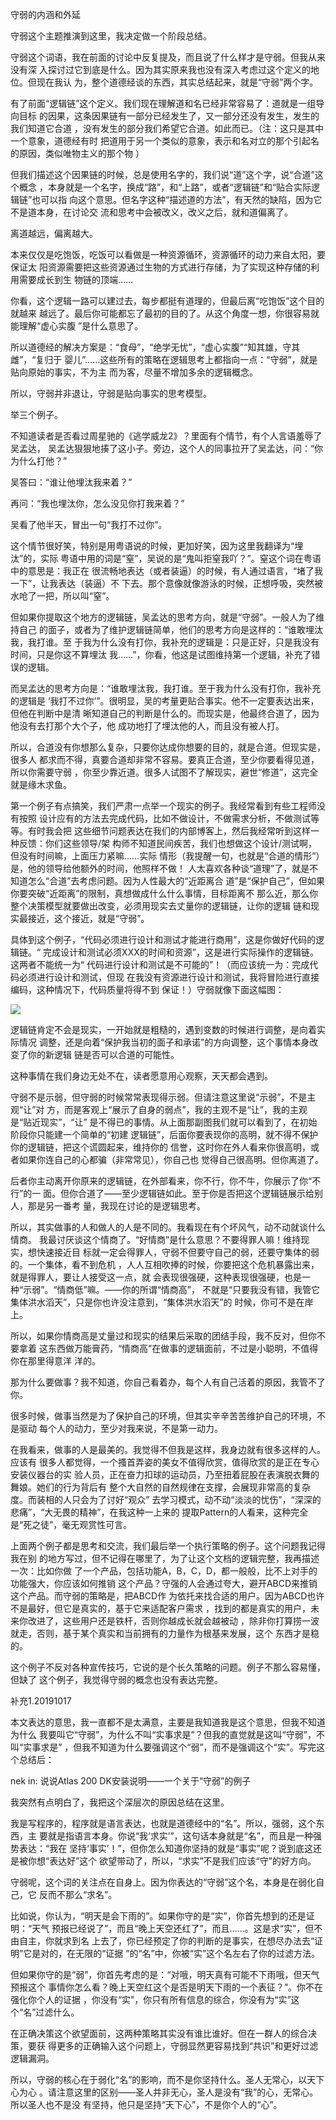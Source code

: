     
守弱的内涵和外延

守弱这个主题推演到这里，我决定做一个阶段总结。
  
守弱这个词语，我在前面的讨论中反复提及，而且说了什么样才是守弱。但我从来没有深
入探讨过它到底是什么。因为其实原来我也没有深入考虑过这个定义的地位。但现在我认
为，整个道德经谈的东西，其实总结起来，就是“守弱”两个字。
  
有了前面“逻辑链”这个定义。我们现在理解道和名已经非常容易了：道就是一组导向目标
的因果，这条因果链有一部分已经发生了，又一部分还没有发生，发生的我们知道它合道
，没有发生的部分我们希望它合道。如此而已。（注：这只是其中一个意象，道德经有时
把道用于另一个类似的意象，表示和名对立的那个引起名的原因，类似唯物主义的那个物
）

但我们描述这个因果链的时候，总是使用名字的，我们说“道”这个字，说“合道”这个概念
，本身就是一个名字，换成“路”，和“上路”，或者“逻辑链”和“贴合实际逻辑链”也可以指
向这个意思。但名字这种“描述道的方法”，有天然的缺陷，因为它不是道本身，在讨论交
流和思考中会被改义，改义之后，就和道偏离了。

离道越远，偏离越大。

本来仅仅是吃饱饭，吃饭可以看做是一种资源循环，资源循环的动力来自太阳，要保证太
阳资源需要把这些资源通过生物的方式进行存储，为了实现这种存储的利用需要成长到生
物链的顶端……

你看，这个逻辑一路可以建过去，每步都挺有道理的，但最后离“吃饱饭”这个目的就越来
越远了。最后你可能都忘了最初的目的了。从这个角度一想，你很容易就能理解“虚心实腹
”是什么意思了。

所以道德经的解决方案是：“食母”，“绝学无忧”，“虚心实腹”“知其雄，守其雌”，“复归于
婴儿”……这些所有的策略在逻辑思考上都指向一点：“守弱”，就是贴向原始的事实，不为主
而为客，尽量不增加多余的逻辑概念。
  
所以，守弱并非退让，守弱是贴向事实的思考模型。
  
举三个例子。
  
不知道读者是否看过周星驰的《逃学威龙2》？里面有个情节，有个人言语羞辱了吴孟达，
吴孟达狠狠地揍了这小子。旁边，这个人的同事拉开了吴孟达，问：“你为什么打他？”

吴答曰：“谁让他埋汰我来着？”

再问：“我也埋汰你，怎么没见你打我来着？”

吴看了他半天，冒出一句“我打不过你”。

这个情节很好笑，特别是用粤语说的时候，更加好笑，因为这里我翻译为“埋汰”的，实际
粤语中用的词是“窒”，吴说的是“鬼叫拒窒我吖？”。窒这个词在粤语中的意思是：我正在
很流畅地表达（或者装逼）的时候，有人通过语言，“堵了我一下”，让我表达（装逼）不
下去。那个意像就像游泳的时候，正想呼吸，突然被水呛了一把，所以叫“窒”。

但如果你提取这个地方的逻辑链，吴孟达的思考方向，就是“守弱”。一般人为了维持自己
的面子，或者为了维护逻辑链简单，他们的思考方向是这样的：“谁敢埋汰我，我打谁。至
于我为什么没有打你，我补充的逻辑是：只是正好，只是我没有时间，只是你这不算埋汰
我……”，你看，他这是试图维持第一个逻辑，补充了错误的逻辑。

而吴孟达的思考方向是：“谁敢埋汰我，我打谁。至于我为什么没有打你，我补充的逻辑是
‘我打不过你’”。很明显，吴的考量更贴合事实。他不一定要表达出来，但他在判断中是清
晰知道自己的判断是什么的。而现实是，他最终合道了，因为他没有去打那个大个子，他
成功地打了埋汰他的人，而且没有被人打。

所以，合道没有你想那么复杂，只要你达成你想要的目的，就是合道。但现实是，很多人
都求而不得，真要合道却非常不容易。要真正合道，至少你要看得见道，所以你需要守弱
，你至少靠近道。很多人试图不了解现实，避世“修道”，这完全就是缘木求鱼。
  
第一个例子有点搞笑，我们严肃一点举一个现实的例子。我经常看到有些工程师没有按照
设计应有的方法去完成代码，比如不做设计，不做需求分析，不做测试等等。有时我会把
这些细节问题表达在我们的内部博客上，然后我经常听到这样一种反馈：你们这些领导/架
构师不知道民间疾苦，我们也想做这个设计/测试啊，但没有时间嘛，上面压力紧嘛……实际
情形（我提醒一句，也就是“合道的情形”）是，他的领导给他额外的时间，他照样不做！
人太喜欢各种谈“道理”了，就是不知道怎么“合道”去考虑问题。因为人性最大的“近距离合
道”是“保护自己”，但如果你要突破“近距离”的限制，真想做成什么什么事情，目标距离不
那么近，那么你整个决策模型就要做出改变，必须用现实去丈量你的逻辑链，让你的逻辑
链和现实最接近，这个接近，就是“守弱”。

具体到这个例子，“代码必须进行设计和测试才能进行商用”，这是你做好代码的逻辑链。“
完成设计和测试必须XXX的时间和资源”，这是进行实际操作的逻辑链。这两者不能统一为“
代码进行设计和测试是不可能的”！（而应该统一为：完成代码必须进行设计和测试，但现
在我没有资源进行设计和测试，我将冒险进行直接编码，这种情况下，代码质量将得不到
保证！）守弱就像下面这幅图：

![](_static/守弱1.jpg)

逻辑链肯定不会是现实，一开始就是粗糙的，遇到变数的时候进行调整，是向着实际情况
调整，还是向着“保护我当初的面子和承诺”的方向调整，这个事情本身改变了你的新逻辑
链是否可以合道的可能性。

这种事情在我们身边无处不在，读者愿意用心观察，天天都会遇到。
  
守弱不是示弱，但守弱的时候常常表现得示弱。但请注意这里说“示弱”，不是主观“让”对
方，而是客观上“展示了自身的弱点”，我的主观不是“让”，我的主观是“贴近现实”，“让”
是不得已的事情。从上面那副图我们就可以看到了，在初始阶段你只能建一个简单的“初建
逻辑链”，后面你要表现你的高明，就不得不保护你的逻辑链，把这个谎圆起来，维持你的
信誉，这时你在外人看来你很高明，或者如果你连自己的心都骗（非常常见），你自己也
觉得自己很高明。但你离道了。

后者你主动离开你原来的逻辑链，在外部看来，你不行，你不牛，你展示了你“不行”的一
面。但你合道了——至少逻辑链如此。至于你是否把这个逻辑链展示给别人，那是另一番考
量，我现在讨论的是逻辑思考。
  
所以，其实做事的人和做人的人是不同的。我看现在有个坏风气，动不动就谈什么情商。
我最讨厌谈这个情商了。“好情商”是什么意思？不要得罪人嘛！维持现实，想快速接近目
标就一定会得罪人，守弱不但要守自己的弱，还要守集体的弱的。一个集体，看不到危机
，人人互相吹捧的时候，你要把这个危机暴露出来，就是得罪人，要让人接受这一点，就
会表现很强硬，这种表现很强硬，也是一种“示弱”。“情商低”嘛。——你的所谓“情商高”，
不就是“只要我没有错，我管它集体洪水滔天”，只是你也许没注意到，“集体洪水滔天”的
时候，你可不是在岸上。

所以，如果你情商高是丈量过和现实的结果后采取的团结手段，我不反对，但你不要拿着
这东西做万能膏药，“情商高”在做事的逻辑面前，不过是小聪明，不值得你在那里得意洋
洋的。
  
那为什么要做事？我不知道，你自己看着办，每个人有自己活着的原因，我管不了你。

很多时候，做事当然是为了保护自己的环境，但其实辛辛苦苦维护自己的环境，不是驱动
每个人的动力，至少对我来说，不是第一动力。

在我看来，做事的人是最美的。我觉得不但我是这样，我身边就有很多这样的人。应该有
很多人都觉得，一个搔首弄姿的美女不值得欣赏，值得欣赏的是正在专心安装仪器台的实
验人员，正在奋力扣球的运动员，乃至扭着屁股在表演脱衣舞的舞娘。她们的行为背后有
整个大自然的自然规律在支撑，会展现非常高的复杂度。而装相的人只会为了讨好“观众”
去学习模式，动不动“淡淡的忧伤”，“深深的悲痛”，“大无畏的精神”，在我这种一上来的
提取Pattern的人看来，这种完全是“死之徒”，毫无观赏性可言。
  
上面两个例子都是思考和交流，我们最后举一个执行策略的例子。这个问题我记得我在别
的地方写过，但不记得在哪里了，为了让这个文档的逻辑完整，我再描述一次：比如你做
了一个产品，包括功能A，B，C，D，都一般般，比不上对手的功能强大，你应该如何推销
这个产品？守强的人会通过夸大，避开ABCD来推销这个产品。而守弱的策略是，把ABCD作
为依托来找合适的用户。因为ABCD也许不是最好，但它是真实的，基于它来适配客户需求
，找到的都是真实的用户，未来你改进了，这些用户还是铁杆，否则你越成长就会越被动
，除非你打算捞一波就走，否则，基于某个真实和当前拥有的力量作为根基来发展，这个
东西才是稳的。

这个例子不反对各种宣传技巧，它说的是个长久策略的问题。例子不那么容易懂，但缺了
这个例子，我觉得守弱的概念也没有表达完整。
  
补充1.20191017

本文表达的意思，我一直都不是太满意，主要是我知道我是这个意思，但我不知道为什么
我要叫它“守弱”，为什么不叫“实事求是”？但我的直觉就是这叫“守弱”，不叫“实事求是”
，但我不知道为什么要强调这个“弱”，而不是强调这个“实”。写完这个总结后：

  nek in: 说说Atlas 200 DK安装说明——一个关于“守弱”的例子

我突然有点明白了，我把这个深层次的原因总结在这里。

我是写程序的，程序就是语言表达，也就是道德经中的“名”。所以，强弱，这个东西，主
要就是指语言本身。你说“我‘求实’”，这句话本身就是“名”，而且是一种强势表达：“我在
坚持‘事实’！”，但你怎么知道你坚持的就是“事实”呢？说到底这还是被你想“表达好”这个
欲望带动了，所以，“求实”不是我们应该“守”的好方向。

守弱呢，这个词的关注点在自身上。因为你表达的“守弱”这个名，本身是在弱化自己，它
反而不那么“求名”。

比如说，你认为，“明天是会下雨的”。如果你守的是“实”，你首先想到的还是证明：“天气
预报已经说了”，而且“晚上天空还红了”，而且……。这是求“实”，但不由自主，你就求到名
上去了，你已经预定了你的判断的是事实，在想尽办法去“证明”它是对的，在无限的“证据
”的“名”中，你被“实”这个名左右了你的过滤方法。

但如果你守的是“弱”，你首先考虑的是：“对哦，明天真有可能不下雨哦，但天气预报这个
事情你怎么看？晚上天空红这个是否是明天下雨的一个表征？”。你不在强化你个人的证据
，你没有“实”，你只有所有信息的综合，你没有为“实”这个“名”过滤什么。

在正确决策这个欲望面前，这两种策略其实没有谁比谁好。但在一群人的综合决策，要获
得更多的正确输入这个问题上，守弱显然更容易找到“共识”和更好过滤逻辑漏洞。

所以，守弱的核心在于弱化“名”的影响，而不是你坚持什么。圣人无常心，以天下心为心
。请注意这里的区别——圣人并非无心，圣人是没有“我”的心，无常心。所以圣人也不是没
有坚持，他只是坚持“天下心”，不是你个人的“心”。
